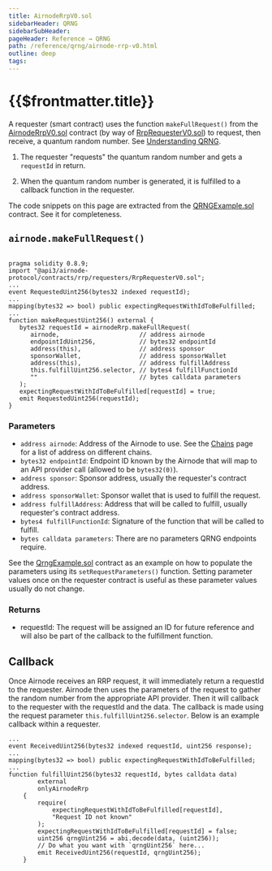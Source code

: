 ```yaml
---
title: AirnodeRrpV0.sol
sidebarHeader: QRNG
sidebarSubHeader:
pageHeader: Reference → QRNG
path: /reference/qrng/airnode-rrp-v0.html
outline: deep
tags:
---
```


<PageHeader/>

<SearchHighlight/>

<FlexStartTag/>

# {{$frontmatter.title}}

A requester (smart contract) uses the function `makeFullRequest()` from the
[AirnodeRrpV0.sol](https://github.com/api3dao/airnode/blob/master/packages/airnode-protocol/contracts/rrp/AirnodeRrpV0.sol)
contract (by way of
[RrpRequesterV0.sol](https://github.com/api3dao/airnode/blob/master/packages/airnode-protocol/contracts/rrp/requesters/RrpRequesterV0.sol))
to request, then receive, a quantum random number. See
[Understanding QRNG](/reference/qrng/).

1. The requester "requests" the quantum random number and gets a `requestId` in
   return.

2. When the quantum random number is generated, it is fulfilled to a callback
   function in the requester.

The code snippets on this page are extracted from the
[QRNGExample.sol](/reference/qrng/qrng-example.md) contract. See it for
completeness.

## `airnode.makeFullRequest()`

```solidity

pragma solidity 0.8.9;
import "@api3/airnode-protocol/contracts/rrp/requesters/RrpRequesterV0.sol";
...
event RequestedUint256(bytes32 indexed requestId);
...
mapping(bytes32 => bool) public expectingRequestWithIdToBeFulfilled;
...
function makeRequestUint256() external {
   bytes32 requestId = airnodeRrp.makeFullRequest(
      airnode,                      // address airnode
      endpointIdUint256,            // bytes32 endpointId
      address(this),                // address sponsor
      sponsorWallet,                // address sponsorWallet
      address(this),                // address fulfillAddress
      this.fulfillUint256.selector, // bytes4 fulfillFunctionId
      ""                            // bytes calldata parameters
   );
   expectingRequestWithIdToBeFulfilled[requestId] = true;
   emit RequestedUint256(requestId);
}
```

### Parameters

- `address airnode`: Address of the Airnode to use. See the
  [Chains](/reference/qrng/chains.md) page for a list of address on different
  chains.
- `bytes32 endpointId`: Endpoint ID known by the Airnode that will map to an API
  provider call (allowed to be `bytes32(0)`).
- `address sponsor`: Sponsor address, usually the requester's contract address.
- `address sponsorWallet`: Sponsor wallet that is used to fulfill the request.
- `address fulfillAddress`: Address that will be called to fulfill, usually
  requester's contract address.
- `bytes4 fulfillFunctionId`: Signature of the function that will be called to
  fulfill.
- `bytes calldata parameters`: There are no parameters QRNG endpoints require.

See the [QrngExample.sol](/reference/qrng/qrng-example.md) contract as an
example on how to populate the parameters using its `setRequestParameters()`
function. Setting parameter values once on the requester contract is useful as
these parameter values usually do not change.

### Returns

- requestId: The request will be assigned an ID for future reference and will
  also be part of the callback to the fulfillment function.

## Callback

Once Airnode receives an RRP request, it will immediately return a requestId to
the requester. Airnode then uses the parameters of the request to gather the
random number from the appropriate API provider. Then it will callback to the
requester with the requestId and the data. The callback is made using the
request parameter `this.fulfillUint256.selector`. Below is an example callback
within a requester.

```solidity
...
event ReceivedUint256(bytes32 indexed requestId, uint256 response);
...
mapping(bytes32 => bool) public expectingRequestWithIdToBeFulfilled;
...
function fulfillUint256(bytes32 requestId, bytes calldata data)
        external
        onlyAirnodeRrp
    {
        require(
            expectingRequestWithIdToBeFulfilled[requestId],
            "Request ID not known"
        );
        expectingRequestWithIdToBeFulfilled[requestId] = false;
        uint256 qrngUint256 = abi.decode(data, (uint256));
        // Do what you want with `qrngUint256` here...
        emit ReceivedUint256(requestId, qrngUint256);
    }
```

<FlexEndTag/>
